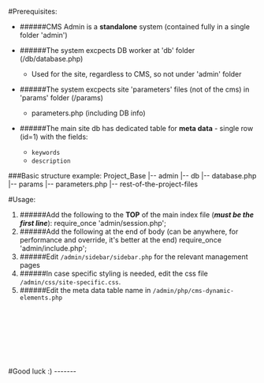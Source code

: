 #Prerequisites:
* ######CMS Admin is a **standalone** system (contained fully in a single folder 'admin')
* ######The system excpects DB worker at 'db' folder (/db/database.php)
  - Used for the site, regardless to CMS, so not under 'admin' folder

* ######The system excpects site 'parameters' files (not of the cms) in 'params' folder (/params)
	- parameters.php (including DB info)

* ######The main site db has dedicated table for **meta data** - single row (id=1) with the fields:
	- `keywords`
	- `description`


###Basic structure example:
		Project_Base
		|-- admin
		|-- db
		    |-- database.php
		|-- params
		    |-- parameters.php
		|-- rest-of-the-project-files


#Usage:
1. ######Add the following to the **TOP** of the main index file (***must be the first line***):
		require_once 'admin/session.php';
2. ######Add the following at the end of body (can be anywhere, for performance and override, it's better at the end)
		require_once 'admin/include.php';
3. ######Edit `/admin/sidebar/sidebar.php` for the relevant management pages
4. ######In case specific styling is needed, edit the css file `/admin/css/site-specific.css`.
5. ######Edit the meta data table name in `/admin/php/cms-dynamic-elements.php`
<br>
<br>
<br>
<br>
<br>
<br>
<br>
#Good luck :)
-------
<br>